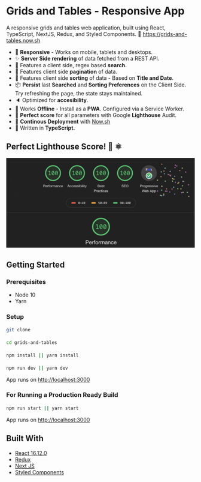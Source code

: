 # Grids and Tables - Responsive App

A responsive grids and tables web application, built using React, TypeScript, NextJS, Redux, and Styled Components. 🚀 https://grids-and-tables.now.sh

- 📱 **Responsive** - Works on mobile, tablets and desktops.
- ✨ **Server Side rendering** of data fetched from a REST API.
- 📙 Features a client side, regex based **search.**
- 🚩 Features client side **pagination** of data.
- 📅 Features client side **sorting** of data - Based on **Title and Date**.
- 📦 **Persist** last **Searched** and **Sorting Preferences** on the Client Side. Try refreshing the page, the state stays maintained.
- 🔈 Optimized for **accesibility**. 
- 📴 Works **Offline** - Install as a **PWA**. Configured via a Service Worker.
- 🚗 **Perfect score** for all parameters with Google **Lighthouse** Audit.
- 🚀 **Continous Deployment** with [Now.sh](http://now.sh/)
- 📜 Written in **TypeScript.**

## Perfect Lighthouse Score! 🚀 ⚛️ 

<p align="center">
<a href="https://grids-and-tables.now.sh" target="_blank"><img src="public/images/google-audit.png" alt="Grids and Tables - Preview" title="Grids and Tables - Preview"></a>
<p>

## Getting Started

### Prerequisites

- Node 10
- Yarn

### Setup

```bash
git clone

cd grids-and-tables

npm install || yarn install

npm run dev || yarn dev
```

App runs on [http://localhost:3000](http://localhost:3000)

### For Running a Production Ready Build

```bash
npm run start || yarn start
```

App runs on [http://localhost:3000](http://localhost:3000)

## Built With

- [React 16.12.0](https://reactjs.org/)
- [Redux](https://redux.js.org/)
- [Next JS](https://github.com/zeit/next.js)
- [Styled Components](https://www.styled-components.com/)
